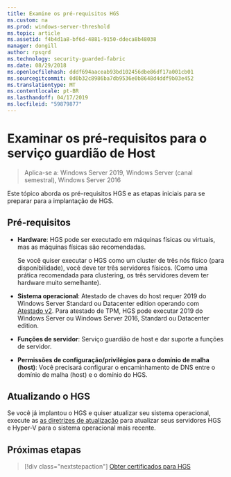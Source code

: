 ```yaml
---
title: Examine os pré-requisitos HGS
ms.custom: na
ms.prod: windows-server-threshold
ms.topic: article
ms.assetid: f4b4d1a8-bf6d-4881-9150-ddeca8b48038
manager: dongill
author: rpsqrd
ms.technology: security-guarded-fabric
ms.date: 08/29/2018
ms.openlocfilehash: dddf694aaceab93bd102456dbe86df17a001cb01
ms.sourcegitcommit: 0d0b32c8986ba7db9536e0b8648d4ddf9b03e452
ms.translationtype: MT
ms.contentlocale: pt-BR
ms.lasthandoff: 04/17/2019
ms.locfileid: "59879877"
---
```

# <a name="review-prerequisites-for-the-host-guardian-service"></a>Examinar os pré-requisitos para o serviço guardião de Host

>Aplica-se a: Windows Server 2019, Windows Server (canal semestral), Windows Server 2016


Este tópico aborda os pré-requisitos HGS e as etapas iniciais para se preparar para a implantação de HGS.

## <a name="prerequisites"></a>Pré-requisitos 

-   **Hardware**: HGS pode ser executado em máquinas físicas ou virtuais, mas as máquinas físicas são recomendadas.

    Se você quiser executar o HGS como um cluster de três nós físico (para disponibilidade), você deve ter três servidores físicos. (Como uma prática recomendada para clustering, os três servidores devem ter hardware muito semelhante).
  
-   **Sistema operacional**: Atestado de chaves do host requer 2019 do Windows Server Standard ou Datacenter edition operando com [Atestado v2](guarded-fabric-tpm-trusted-attestation-capturing-hardware.md#versioned-attestation-policies). Para atestado de TPM, HGS pode executar 2019 do Windows Server ou Windows Server 2016, Standard ou Datacenter edition.

-   **Funções de servidor**: Serviço guardião de host e dar suporte a funções de servidor.

-   **Permissões de configuração/privilégios para o domínio de malha (host)**: Você precisará configurar o encaminhamento de DNS entre o domínio de malha (host) e o domínio do HGS. 
    
## <a name="upgrading-hgs"></a>Atualizando o HGS

Se você já implantou o HGS e quiser atualizar seu sistema operacional, execute as [as diretrizes de atualização](guarded-fabric-upgrade-to-2019.md) para atualizar seus servidores HGS e Hyper-V para o sistema operacional mais recente.

## <a name="next-step"></a>Próximas etapas

>[!div class="nextstepaction"]
[Obter certificados para HGS](guarded-fabric-obtain-certs.md)